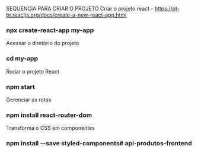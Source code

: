 SEQUENCIA PARA CRIAR O PROJETO 
Criar o projeto react - https://pt-br.reactjs.org/docs/create-a-new-react-app.html
### npx create-react-app my-app

Acessar o diretório do projeto 
### cd my-app

Rodar o projeto React
### npm start 

Gerenciar as rotas 
### npm install react-router-dom

Transforma o CSS em componentes 
### npm install --save styled-components#   a p i - p r o d u t o s - f r o n t e n d  
 